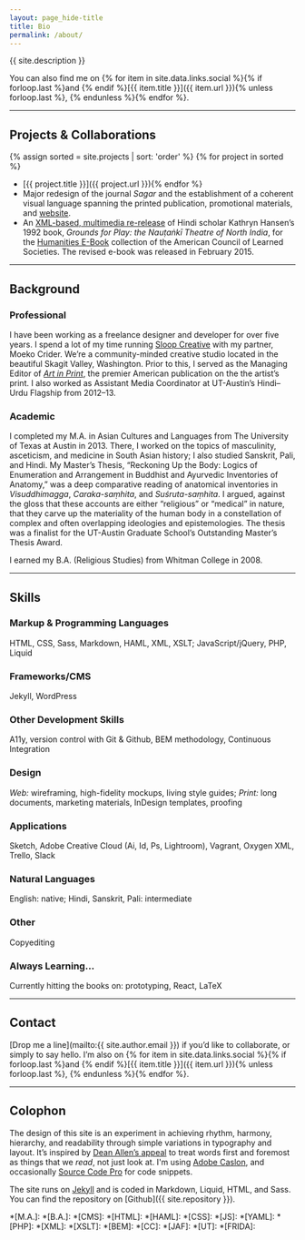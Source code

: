 ```yaml
---
layout: page_hide-title
title: Bio
permalink: /about/
---
```


{{ site.description }}

You can also find me on {% for item in site.data.links.social %}{% if forloop.last %}and {% endif %}[{{ item.title }}]({{ item.url }}){% unless forloop.last %}, {% endunless %}{% endfor %}.

---

## Projects & Collaborations
{% assign sorted = site.projects | sort: 'order' %}
{% for project in sorted %}
* [{{ project.title }}]({{ project.url }}){% endfor %}
* Major redesign of the journal *Sagar* and the establishment of a coherent visual language spanning the printed publication, promotional materials, and [website](http://sagarjournal.org).
* An [XML-based, multimedia re-release](https://quod.lib.umich.edu/cgi/t/text/text-idx?c=acls;cc=acls;view=toc;idno=heb90059.0001.001;rgn=full%20text) of Hindi scholar Kathryn Hansen’s 1992 book, *Grounds for Play: the Nauṭaṅkī Theatre of North India*, for the [Humanities E-Book](http://www.humanitiesebook.org/) collection of the American Council of Learned Societies. The revised e-book was released in February 2015.

---

## Background

### Professional
I have been working as a freelance designer and developer for over five years. I spend a lot of my time running [Sloop Creative](http://www.sloopcreative.com/) with my partner, Moeko Crider. We’re a community-minded creative studio located in the beautiful Skagit Valley, Washington. Prior to this, I served as the Managing Editor of [*Art in Print*](http://artinprint.org), the premier American publication on the the artist’s print. I also worked as Assistant Media Coordinator at UT-Austin’s Hindi–Urdu Flagship from 2012–13.

### Academic
I completed my M.A. in Asian Cultures and Languages from The University of Texas at Austin in 2013. There, I worked on the topics of masculinity, asceticism, and medicine in South Asian history; I also studied Sanskrit, Pali, and Hindi. My Master’s Thesis, “Reckoning Up the Body: Logics of Enumeration and Arrangement in Buddhist and Ayurvedic Inventories of Anatomy,” was a deep comparative reading of anatomical inventories in *Visuddhimagga*, *Caraka-saṃhita*, and *Suśruta-saṃhita*. I argued, against the gloss that these accounts are either “religious” or “medical” in nature, that they carve up the materiality of the human body in a constellation of complex and often overlapping ideologies and epistemologies. The thesis was a finalist for the UT-Austin Graduate School’s Outstanding Master’s Thesis Award.

I earned my B.A. (Religious Studies) from Whitman College in 2008.

---

## Skills

### Markup & Programming Languages
HTML, CSS, Sass, Markdown, HAML, XML, XSLT; JavaScript/jQuery, PHP, Liquid

### Frameworks/CMS
Jekyll, WordPress

### Other Development Skills
A11y, version control with Git & Github, BEM methodology, Continuous Integration

### Design
*Web:* wireframing, high-fidelity mockups, living style guides; *Print:* long documents, marketing materials, InDesign templates, proofing

### Applications
Sketch, Adobe Creative Cloud (Ai, Id, Ps, Lightroom), Vagrant, Oxygen XML, Trello, Slack

### Natural Languages
English: native; Hindi, Sanskrit, Pali: intermediate

### Other
Copyediting

### Always Learning…
Currently hitting the books on: prototyping, React, LaTeX

---

## Contact
[Drop me a line](mailto:{{ site.author.email }}) if you’d like to collaborate, or simply to say hello. I’m also on {% for item in site.data.links.social %}{% if forloop.last %}and {% endif %}[{{ item.title }}]({{ item.url }}){% unless forloop.last %}, {% endunless %}{% endfor %}.

---

## Colophon
The design of this site is an experiment in achieving rhythm, harmony, hierarchy, and readability through simple variations in typography and layout. It’s inspired by [Dean Allen’s appeal](https://web.archive.org/web/20010409223650/http:/www.textism.com:80/resources/index.html?id=7) to treat words first and foremost as things that we *read*, not just look at. I'm using [Adobe Caslon](https://typekit.com/fonts/adobe-caslon), and occasionally [Source Code Pro](https://typekit.com/fonts/source-code-pro) for code snippets.

The site runs on [Jekyll](https://jekyllrb.com/) and is coded in Markdown, Liquid, HTML, and Sass. You can find the repository on [Github]({{ site.repository }}).

*[M.A.]:
*[B.A.]:
*[CMS]:
*[HTML]:
*[HAML]:
*[CSS]:
*[JS]:
*[YAML]:
*[PHP]:
*[XML]:
*[XSLT]:
*[BEM]:
*[CC]:
*[JAF]:
*[UT]:
*[FRIDA]:
